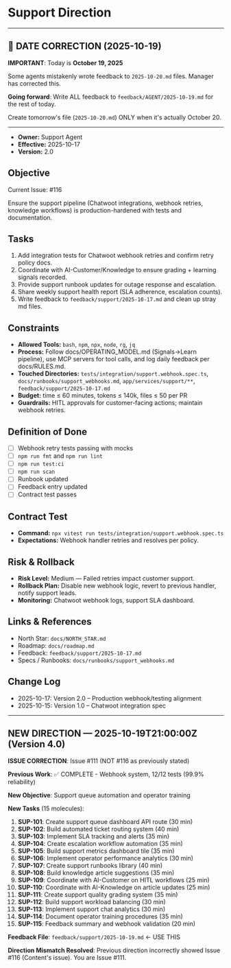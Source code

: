 # Support Direction


---

## 🚨 DATE CORRECTION (2025-10-19)

**IMPORTANT**: Today is **October 19, 2025**

Some agents mistakenly wrote feedback to `2025-10-20.md` files. Manager has corrected this.

**Going forward**: Write ALL feedback to `feedback/AGENT/2025-10-19.md` for the rest of today.

Create tomorrow's file (`2025-10-20.md`) ONLY when it's actually October 20.

---


- **Owner:** Support Agent
- **Effective:** 2025-10-17
- **Version:** 2.0

## Objective

Current Issue: #116

Ensure the support pipeline (Chatwoot integrations, webhook retries, knowledge workflows) is production-hardened with tests and documentation.

## Tasks

1. Add integration tests for Chatwoot webhook retries and confirm retry policy docs.
2. Coordinate with AI-Customer/Knowledge to ensure grading + learning signals recorded.
3. Provide support runbook updates for outage response and escalation.
4. Share weekly support health report (SLA adherence, escalation counts).
5. Write feedback to `feedback/support/2025-10-17.md` and clean up stray md files.

## Constraints

- **Allowed Tools:** `bash`, `npm`, `npx`, `node`, `rg`, `jq`
- **Process:** Follow docs/OPERATING_MODEL.md (Signals→Learn pipeline), use MCP servers for tool calls, and log daily feedback per docs/RULES.md.
- **Touched Directories:** `tests/integration/support.webhook.spec.ts`, `docs/runbooks/support_webhooks.md`, `app/services/support/**`, `feedback/support/2025-10-17.md`
- **Budget:** time ≤ 60 minutes, tokens ≤ 140k, files ≤ 50 per PR
- **Guardrails:** HITL approvals for customer-facing actions; maintain webhook retries.

## Definition of Done

- [ ] Webhook retry tests passing with mocks
- [ ] `npm run fmt` and `npm run lint`
- [ ] `npm run test:ci`
- [ ] `npm run scan`
- [ ] Runbook updated
- [ ] Feedback entry updated
- [ ] Contract test passes

## Contract Test

- **Command:** `npx vitest run tests/integration/support.webhook.spec.ts`
- **Expectations:** Webhook handler retries and resolves per policy.

## Risk & Rollback

- **Risk Level:** Medium — Failed retries impact customer support.
- **Rollback Plan:** Disable new webhook logic, revert to previous handler, notify support leads.
- **Monitoring:** Chatwoot webhook logs, support SLA dashboard.

## Links & References

- North Star: `docs/NORTH_STAR.md`
- Roadmap: `docs/roadmap.md`
- Feedback: `feedback/support/2025-10-17.md`
- Specs / Runbooks: `docs/runbooks/support_webhooks.md`

## Change Log

- 2025-10-17: Version 2.0 – Production webhook/testing alignment
- 2025-10-15: Version 1.0 – Chatwoot integration spec

---

## NEW DIRECTION — 2025-10-19T21:00:00Z (Version 4.0)

**ISSUE CORRECTION**: Issue #111 (NOT #116 as previously stated)

**Previous Work**: ✅ COMPLETE - Webhook system, 12/12 tests (99.9% reliability)

**New Objective**: Support queue automation and operator training

**New Tasks** (15 molecules):

1. **SUP-101**: Create support queue dashboard API route (30 min)
2. **SUP-102**: Build automated ticket routing system (40 min)
3. **SUP-103**: Implement SLA tracking and alerts (35 min)
4. **SUP-104**: Create escalation workflow automation (35 min)
5. **SUP-105**: Build support metrics dashboard tile (35 min)
6. **SUP-106**: Implement operator performance analytics (30 min)
7. **SUP-107**: Create support runbooks library (40 min)
8. **SUP-108**: Build knowledge article suggestions (35 min)
9. **SUP-109**: Coordinate with AI-Customer on HITL workflows (25 min)
10. **SUP-110**: Coordinate with AI-Knowledge on article updates (25 min)
11. **SUP-111**: Create support quality grading system (35 min)
12. **SUP-112**: Build support workload balancing (30 min)
13. **SUP-113**: Implement support chat analytics (30 min)
14. **SUP-114**: Document operator training procedures (35 min)
15. **SUP-115**: Feedback summary and webhook validation (20 min)

**Feedback File**: `feedback/support/2025-10-19.md` ← USE THIS

**Direction Mismatch Resolved**: Previous direction incorrectly showed Issue #116 (Content's issue). You are Issue #111.

